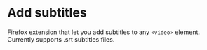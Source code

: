 # Add subtitles

Firefox extension that let you add subtitles to any `<video>` element. Currently supports .srt subtitles files.
